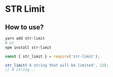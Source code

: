 # STR Limit

## How to use?

```sh
yarn add str-limit
# or
npm install str-limit
```

```js
const { str_limit } = require('str-limit');

str_limit('A string that will be limited', 12);
// A string...
```
